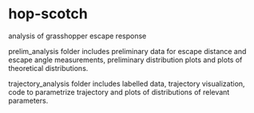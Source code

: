 # hop-scotch
 analysis of grasshopper escape response

prelim_analysis folder includes preliminary data for escape distance and escape angle measurements, preliminary distribution plots and plots of theoretical distributions.

trajectory_analysis folder includes labelled data, trajectory visualization, code to parametrize trajectory and plots of distributions of relevant parameters.

